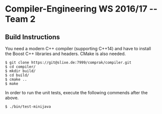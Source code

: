 # Compiler-Engineering WS 2016/17 -- Team 2

## Build Instructions

You need a modern C++ compiler (supporting C++14) and have to install
the Boost C++ libraries and headers.  CMake is also needed.

    $ git clone https://git@slixe.de:7999/comprak/compiler.git
    $ cd compiler/
    $ mkdir build/
    $ cd build/
    $ cmake ..
    $ make

In order to run the unit tests, execute the following commends after
the above.

    $ ./bin/test-minijava
